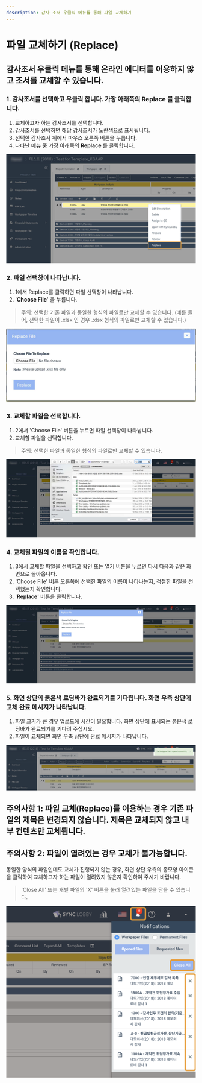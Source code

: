 ```yaml
---
description: 감사 조서 우클릭 메뉴를 통해 파일 교체하기
---
```


# 파일 교체하기 \(Replace\)

## 감사조서 우클릭 메뉴를 통해 온라인 에디터를 이용하지 않고 조서를 교체할 수 있습니다. 

### 1. 감사조서를 선택하고 우클릭 합니다. 가장 아래쪽의 Replace 를 클릭합니다. 

1. 교체하고자 하는 감사조서를 선택합니다. 
2. 감사조서를 선택하면 해당 감사조서가 노란색으로 표시됩니다. 
3. 선택한 감사조서 위에서 마우스 오른쪽 버튼을 누릅니다. 
4. 나타난 메뉴 중 가장 아래쪽의 **Replace** 를 클릭합니다. 

![](../.gitbook/assets/image%20%28128%29.png)

### 2. 파일 선택창이 나타납니다. 

1.  1에서 Replace를 클릭하면 파일 선택창이 나타납니다. 
2. '**Choose File**' 을 누릅니다. 

> 주의: 선택한 기존 파일과 동일한 형식의 파일로만 교체할 수 있습니다. \(예를 들어, 선택한 파일이 .xlsx 인 경우 .xlsx 형식의 파일로만 교체할 수 있습니다.\)

![&#xC911;&#xAC04; &#xBD80;&#xBD84;&#xC758; &apos;Choose File&apos; &#xBC84;&#xD2BC;&#xC744; &#xB204;&#xB985;&#xB2C8;&#xB2E4;. &#xC120;&#xD0DD;&#xD55C; &#xC870;&#xC11C;&#xAC00; .xlsx &#xD615;&#xC2DD; &#xD30C;&#xC77C;&#xC774;&#xC5C8;&#xAE30; &#xB54C;&#xBB38;&#xC5D0;  &#xAD50;&#xCCB4;&#xD558;&#xB294; &#xD30C;&#xC77C; &#xC5ED;&#xC2DC; .xlsx&#xB85C;&#xB9CC; &#xAC00;&#xB2A5;&#xD558;&#xB2E4;&#xB294; &#xC548;&#xB0B4;&#xBB38;&#xC774; &#xD558;&#xB2E8;&#xC5D0; &#xB098;&#xD0C0;&#xB0A9;&#xB2C8;&#xB2E4;.  ](../.gitbook/assets/replace_fileupload_dialog.jpg)

### 3. 교체할 파일을 선택합니다. 

1. 2에서 'Choose File' 버튼을 누르면 파일 선택창이 나타납니다. 
2. 교체할 파일을 선택합니다. 

> 주의: 선택한 파일과 동일한 형식의 파일로만 교체할 수 있습니다.

![](../.gitbook/assets/replace_file_select.jpg)

### 4. 교체될 파일의 이름을 확인합니다. 

1. 3에서 교체할 파일을 선택하고 확인 또는 열기 버튼을 누르면 다시 다음과 같은 화면으로 돌아옵니다. 
2. 'Choose File' 버튼 오른쪽에 선택한 파일의 이름이 나타나는지, 적절한 파일을 선택했는지 확인합니다. 
3. '**Replace**' 버튼을 클릭합니다.  

![](../.gitbook/assets/replace_filename_check.jpg)

### 5. 화면 상단의 붉은색 로딩바가 완료되기를 기다립니다. 화면 우측 상단에 교체 완료 메시지가 나타납니다. 

1. 파일 크기가 큰 경우 업로드에 시간이 필요합니다. 화면 상단에 표시되는 붉은색 로딩바가 완료되기를 기다려 주십시오. 
2. 파일이 교체되면 화면 우측 상단에 완료 메시지가 나타납니다. 

![](../.gitbook/assets/image%20%28127%29.png)

## 주의사항 1: 파일 교체\(Replace\)를 이용하는 경우 기존 파일의 제목은 변경되지 않습니다. 제목은 교체되지 않고 내부 컨텐츠만 교체됩니다. 

## 주의사항 2: 파일이 열려있는 경우 교체가 불가능합니다. 

동일한 양식의 파일인데도 교체가 진행되지 않는 경우, 화면 상단 우측의 종모양 아이콘을 클릭하여 교체하고자 하는 파일이 열려있지 않은지 확인하여 주시기 바랍니다. 

> 'Close All' 또는 개별 파일의 'X' 버튼을 눌러 열려있는 파일을 닫을 수 있습니다.

![](../.gitbook/assets/image%20%2876%29.png)

